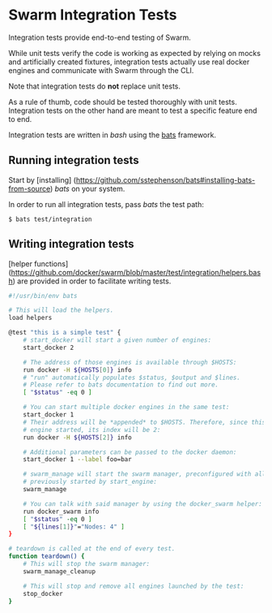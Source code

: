 # Swarm Integration Tests

Integration tests provide end-to-end testing of Swarm.

While unit tests verify the code is working as expected by relying on mocks and
artificially created fixtures, integration tests actually use real docker
engines and communicate with Swarm through the CLI.

Note that integration tests do **not** replace unit tests.

As a rule of thumb, code should be tested thoroughly with unit tests.
Integration tests on the other hand are meant to test a specific feature end
to end.

Integration tests are written in *bash* using the
[bats](https://github.com/sstephenson/bats) framework.

## Running integration tests

Start by [installing]
(https://github.com/sstephenson/bats#installing-bats-from-source) *bats* on
your system.

In order to run all integration tests, pass *bats* the test path:
```
$ bats test/integration
```

## Writing integration tests

[helper functions]
(https://github.com/docker/swarm/blob/master/test/integration/helpers.bash)
are provided in order to facilitate writing tests.

```sh
#!/usr/bin/env bats

# This will load the helpers.
load helpers

@test "this is a simple test" {
	# start_docker will start a given number of engines:
	start_docker 2

	# The address of those engines is available through $HOSTS:
	run docker -H ${HOSTS[0]} info
	# "run" automatically populates $status, $output and $lines.
	# Please refer to bats documentation to find out more.
	[ "$status" -eq 0 ]

	# You can start multiple docker engines in the same test:
	start_docker 1
	# Their address will be *appended* to $HOSTS. Therefore, since this is the 3rd
	# engine started, its index will be 2:
	run docker -H ${HOSTS[2]} info  

	# Additional parameters can be passed to the docker daemon:
	start_docker 1 --label foo=bar

	# swarm_manage will start the swarm manager, preconfigured with all engines
	# previously started by start_engine:
	swarm_manage

	# You can talk with said manager by using the docker_swarm helper:
	run docker_swarm info
	[ "$status" -eq 0 ]
	[ "${lines[1]}"="Nodes: 4" ]
}

# teardown is called at the end of every test.
function teardown() {
	# This will stop the swarm manager:
	swarm_manage_cleanup

	# This will stop and remove all engines launched by the test:
	stop_docker
}
```
